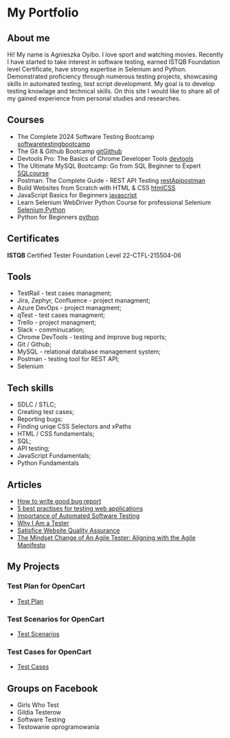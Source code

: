 # My Portfolio
## About me 

Hi! My name is Agnieszka Oyibo. I love sport and watching movies. Recently I have started to take interest in software testing, earned ISTQB Foundation level Certificate, have strong expertise in Selenium and Python. Demonstrated proficiency through numerous testing projects, showcasing skills in automated testing, test script development. My goal is to develop testing knowlage and technical skills. On this site I would like to share all of my gained experience from personal studies and researches.

## Courses
* The Complete 2024 Software Testing Bootcamp [softwaretestingbootcamp](https://www.udemy.com/course/testerbootcamp/)
* The Git & Github Bootcamp [gitGithub](https://www.udemy.com/course/git-and-github-bootcamp/)
* Devtools Pro: The Basics of Chrome Developer Tools [devtools](https://www.udemy.com/course/master-google-chrome-developer-tools/)
* The Ultimate MySQL Bootcamp: Go from SQL Beginner to Expert
[SQLcourse](https://www.udemy.com/course/the-ultimate-mysql-bootcamp-go-from-sql-beginner-to-expert/)
* Postman: The Complete Guide - REST API Testing [restApipostman](https://www.udemy.com/course/postman-the-complete-guide/)
* Build Websites from Scratch with HTML & CSS [htmlCSS](https://www.udemy.com/course/build-website-scratch/)
* JavaScript Basics for Beginners [javascript](https://www.udemy.com/course/javascript-basics-for-beginners/?kw=javascript+for+be&src=sac)
* Learn Selenium WebDriver Python Course for professional Selenium [Selenium,Python](https://www.udemy.com/course/selenium-webdriver-python-course/?couponCode=LEARNNOWPLANS)
* Python for Beginners [python](https://www.udemy.com/course/python-for-absolute-beginners-u/?couponCode=LEARNNOWPLANS)

## Certificates
**ISTQB** Certified Tester Foundation Level 22-CTFL-215504-06


## Tools
* TestRail - test cases managment;
* Jira, Zephyr, Confluence - project managment;
* Azure DevOps - project managment;
* qTest - test cases managment;
* Trello - project managment;
* Slack - comminucation;
* Chrome DevTools - testing and improve bug reports;
* Git / Github;
* MySQL - relational database management system;
* Postman - testing tool for REST API;
* Selenium

## Tech skills
* SDLC / STLC;
* Creating test cases;
* Reporting bugs:
* Finding uniqe CSS Selectors and xPaths
* HTML / CSS fundamentals;
* SQL;
* API testing;
* JavaScript Fundamentals;
* Python Fundamentals

## Articles
* [How to write good bug report](https://orangesoft.co/blog/how-to-write-a-bug-report)
* [5 best practises for testing web applications](https://www.globalapptesting.com/blog/best-practices-for-testing-web-applications)
* [Importance of Automated Software Testing](https://www.softwaretestingnews.co.uk/importance-of-automated-software-testing/)
* [Why I Am a Tester](https://www.satisfice.com/blog/archives/40351)
* [Satisfice Website Quality Assurance](https://www.satisfice.com/blog/archives/6060)
* [The Mindset Change of An Agile Tester: Aligning with the Agile Manifesto](https://www.softwaretestinghelp.com/agile-tester-with-agile-manifesto/)

## My Projects
### Test Plan for OpenCart
* [Test Plan](https://1drv.ms/w/s!AmNsh0vQc7hagYQ-EdHoxGXgu3eoFg?e=gny5QL)
### Test Scenarios for OpenCart

* [Test Scenarios](https://1drv.ms/x/s!AmNsh0vQc7hagYQoKobTQzutw95utw?e=aCMev0)

### Test Cases for OpenCart
* [Test Cases](https://1drv.ms/x/s!AmNsh0vQc7hagYQsw6TC7iT0sI0Ywg?e=gCcrX6)

## Groups on Facebook
* Girls Who Test
* Gildia Testerow 
* Software Testing
* Testowanie oprogramowania
